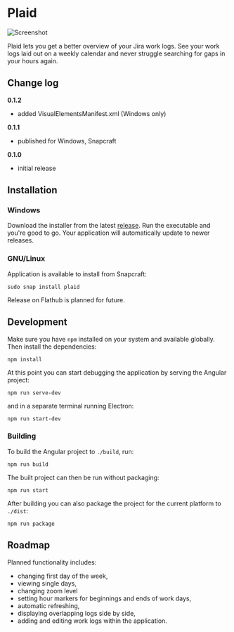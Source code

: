 # Plaid

![Screenshot](https://raw.githubusercontent.com/piotrmski/plaid/master/screenshot.png)

Plaid lets you get a better overview of your Jira work logs. See your work logs laid out on a weekly calendar and never struggle searching for gaps in your hours again.

## Change log

**0.1.2**

- added VisualElementsManifest.xml (Windows only)

**0.1.1**

- published for Windows, Snapcraft

**0.1.0**

- initial release

## Installation

### Windows

Download the installer from the latest [release](https://github.com/piotrmski/plaid/releases). Run the executable and you're good to go. Your application will automatically update to newer releases.

### GNU/Linux

Application is available to install from Snapcraft:

```
sudo snap install plaid
```

Release on Flathub is planned for future.

## Development

Make sure you have `npm` installed on your system and available globally. Then install the dependencies:

```
npm install
```

At this point you can start debugging the application by serving the Angular project:

```
npm run serve-dev
```

and in a separate terminal running Electron:

```
npm run start-dev
```

### Building

To build the Angular project to `./build`, run:

```
npm run build
```

The built project can then be run without packaging:

```
npm run start
```

After building you can also package the project for the current platform to `./dist`:

```
npm run package
```

## Roadmap

Planned functionality includes:
- changing first day of the week,
- viewing single days,
- changing zoom level
- setting hour markers for beginnings and ends of work days,
- automatic refreshing,
- displaying overlapping logs side by side,
- adding and editing work logs within the application.

